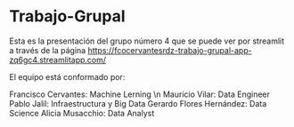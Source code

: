 # Trabajo-Grupal

Esta es la presentación del grupo número 4 que se puede ver por streamlit a través de la página https://fcocervantesrdz-trabajo-grupal-app-zq6gc4.streamlitapp.com/

El equipo está conformado por:

Francisco Cervantes: Machine Lerning \n
Mauricio Vilar: Data Engineer
Pablo Jalil: Infraestructura y Big Data
Gerardo Flores Hernández: Data Science
Alicia Musacchio: Data Analyst
